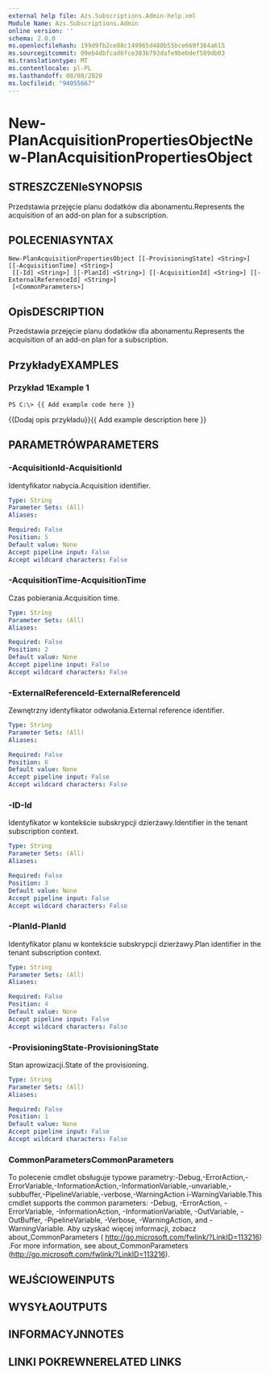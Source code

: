 ```yaml
---
external help file: Azs.Subscriptions.Admin-help.xml
Module Name: Azs.Subscriptions.Admin
online version: ''
schema: 2.0.0
ms.openlocfilehash: 199d9fb2ce88c149965d488b55bce669f364a615
ms.sourcegitcommit: 09eb4dbfcad6fce303b793dafe9bebdef589db03
ms.translationtype: MT
ms.contentlocale: pl-PL
ms.lasthandoff: 08/08/2020
ms.locfileid: "94055667"
---
```

# <span data-ttu-id="72985-101">New-PlanAcquisitionPropertiesObject</span><span class="sxs-lookup"><span data-stu-id="72985-101">New-PlanAcquisitionPropertiesObject</span></span>

## <span data-ttu-id="72985-102">STRESZCZENIe</span><span class="sxs-lookup"><span data-stu-id="72985-102">SYNOPSIS</span></span>
<span data-ttu-id="72985-103">Przedstawia przejęcie planu dodatków dla abonamentu.</span><span class="sxs-lookup"><span data-stu-id="72985-103">Represents the acquisition of an add-on plan for a subscription.</span></span>

## <span data-ttu-id="72985-104">POLECENIA</span><span class="sxs-lookup"><span data-stu-id="72985-104">SYNTAX</span></span>

```
New-PlanAcquisitionPropertiesObject [[-ProvisioningState] <String>] [[-AcquisitionTime] <String>]
 [[-Id] <String>] [[-PlanId] <String>] [[-AcquisitionId] <String>] [[-ExternalReferenceId] <String>]
 [<CommonParameters>]
```

## <span data-ttu-id="72985-105">Opis</span><span class="sxs-lookup"><span data-stu-id="72985-105">DESCRIPTION</span></span>
<span data-ttu-id="72985-106">Przedstawia przejęcie planu dodatków dla abonamentu.</span><span class="sxs-lookup"><span data-stu-id="72985-106">Represents the acquisition of an add-on plan for a subscription.</span></span>

## <span data-ttu-id="72985-107">Przykłady</span><span class="sxs-lookup"><span data-stu-id="72985-107">EXAMPLES</span></span>

### <span data-ttu-id="72985-108">Przykład 1</span><span class="sxs-lookup"><span data-stu-id="72985-108">Example 1</span></span>
```
PS C:\> {{ Add example code here }}
```

<span data-ttu-id="72985-109">{{Dodaj opis przykładu}}</span><span class="sxs-lookup"><span data-stu-id="72985-109">{{ Add example description here }}</span></span>

## <span data-ttu-id="72985-110">PARAMETRÓW</span><span class="sxs-lookup"><span data-stu-id="72985-110">PARAMETERS</span></span>

### <span data-ttu-id="72985-111">-AcquisitionId</span><span class="sxs-lookup"><span data-stu-id="72985-111">-AcquisitionId</span></span>
<span data-ttu-id="72985-112">Identyfikator nabycia.</span><span class="sxs-lookup"><span data-stu-id="72985-112">Acquisition identifier.</span></span>

```yaml
Type: String
Parameter Sets: (All)
Aliases: 

Required: False
Position: 5
Default value: None
Accept pipeline input: False
Accept wildcard characters: False
```

### <span data-ttu-id="72985-113">-AcquisitionTime</span><span class="sxs-lookup"><span data-stu-id="72985-113">-AcquisitionTime</span></span>
<span data-ttu-id="72985-114">Czas pobierania.</span><span class="sxs-lookup"><span data-stu-id="72985-114">Acquisition time.</span></span>

```yaml
Type: String
Parameter Sets: (All)
Aliases: 

Required: False
Position: 2
Default value: None
Accept pipeline input: False
Accept wildcard characters: False
```

### <span data-ttu-id="72985-115">-ExternalReferenceId</span><span class="sxs-lookup"><span data-stu-id="72985-115">-ExternalReferenceId</span></span>
<span data-ttu-id="72985-116">Zewnętrzny identyfikator odwołania.</span><span class="sxs-lookup"><span data-stu-id="72985-116">External reference identifier.</span></span>

```yaml
Type: String
Parameter Sets: (All)
Aliases: 

Required: False
Position: 6
Default value: None
Accept pipeline input: False
Accept wildcard characters: False
```

### <span data-ttu-id="72985-117">-ID</span><span class="sxs-lookup"><span data-stu-id="72985-117">-Id</span></span>
<span data-ttu-id="72985-118">Identyfikator w kontekście subskrypcji dzierżawy.</span><span class="sxs-lookup"><span data-stu-id="72985-118">Identifier in the tenant subscription context.</span></span>

```yaml
Type: String
Parameter Sets: (All)
Aliases: 

Required: False
Position: 3
Default value: None
Accept pipeline input: False
Accept wildcard characters: False
```

### <span data-ttu-id="72985-119">-PlanId</span><span class="sxs-lookup"><span data-stu-id="72985-119">-PlanId</span></span>
<span data-ttu-id="72985-120">Identyfikator planu w kontekście subskrypcji dzierżawy.</span><span class="sxs-lookup"><span data-stu-id="72985-120">Plan identifier in the tenant subscription context.</span></span>

```yaml
Type: String
Parameter Sets: (All)
Aliases: 

Required: False
Position: 4
Default value: None
Accept pipeline input: False
Accept wildcard characters: False
```

### <span data-ttu-id="72985-121">-ProvisioningState</span><span class="sxs-lookup"><span data-stu-id="72985-121">-ProvisioningState</span></span>
<span data-ttu-id="72985-122">Stan aprowizacji.</span><span class="sxs-lookup"><span data-stu-id="72985-122">State of the provisioning.</span></span>

```yaml
Type: String
Parameter Sets: (All)
Aliases: 

Required: False
Position: 1
Default value: None
Accept pipeline input: False
Accept wildcard characters: False
```

### <span data-ttu-id="72985-123">CommonParameters</span><span class="sxs-lookup"><span data-stu-id="72985-123">CommonParameters</span></span>
<span data-ttu-id="72985-124">To polecenie cmdlet obsługuje typowe parametry:-Debug,-ErrorAction,-ErrorVariable,-InformationAction,-InformationVariable,-unvariable,-subbuffer,-PipelineVariable,-verbose,-WarningAction i-WarningVariable.</span><span class="sxs-lookup"><span data-stu-id="72985-124">This cmdlet supports the common parameters: -Debug, -ErrorAction, -ErrorVariable, -InformationAction, -InformationVariable, -OutVariable, -OutBuffer, -PipelineVariable, -Verbose, -WarningAction, and -WarningVariable.</span></span> <span data-ttu-id="72985-125">Aby uzyskać więcej informacji, zobacz about_CommonParameters ( http://go.microsoft.com/fwlink/?LinkID=113216) .</span><span class="sxs-lookup"><span data-stu-id="72985-125">For more information, see about_CommonParameters (http://go.microsoft.com/fwlink/?LinkID=113216).</span></span>

## <span data-ttu-id="72985-126">WEJŚCIOWE</span><span class="sxs-lookup"><span data-stu-id="72985-126">INPUTS</span></span>

## <span data-ttu-id="72985-127">WYSYŁA</span><span class="sxs-lookup"><span data-stu-id="72985-127">OUTPUTS</span></span>

## <span data-ttu-id="72985-128">INFORMACYJN</span><span class="sxs-lookup"><span data-stu-id="72985-128">NOTES</span></span>

## <span data-ttu-id="72985-129">LINKI POKREWNE</span><span class="sxs-lookup"><span data-stu-id="72985-129">RELATED LINKS</span></span>

